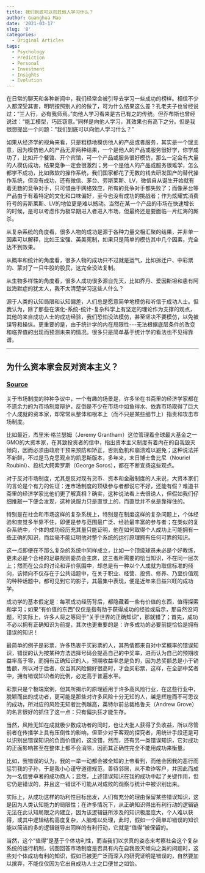 ```yaml
---
title: 我们到底可以向其他人学习什么？
author: Guanghua Mao
date: '2021-03-17'
slug: '8'
categories:
  - Original Articles
tags:
  - Psychology
  - Prediction
  - Personal
  - Investment
  - Insights
  - Evolution
---
```


在日常的聊天和各种新闻中，我们经常会被引导去学习一些成功的榜样。相信不少人都深受其害，明明按照别人的的做了，可为什么结果这么差？孔老夫子也曾经说过：“三人行，必有我师焉。”向他人学习看来是古已有之的传统。但乔布斯也曾经说过：“能工模型，巧匠窃意。”同样是向他人学习，其效果也有高下之分。但是我很想提出一个问题：“我们到底可以向他人学习什么？”


如果从经济学的视角来看，只是粗糙地模仿他人的产品或者服务，其实是一个馊主意，因为模仿他人的产品无非两种结果，一个是他人的产品或服务很好学，你学成功了，比如开个餐馆、开个宾馆，可一个产品或服务很好模仿，那么一定会有大量的人模仿成功，结果竞争一定会很激烈；另一个是他人的产品或服务很难学，怎么都学不成功，比如微软的操作系统，我们国家都花了无数的钱去研发国产的替代操作系统，但没有成功，还有微信、茅台、劳斯莱斯、LV，微信自从诞生开始就有着无数的竞争对手，只可惜由于网络效应，所有的竞争对手都失败了；而像茅台等产品由于有着特定的文化和口味偏好，至今也没有成功的挑战者；作为炫耀式消费符号的劳斯莱斯、LV的地位更是难以撼动。当然在某一个产品的市场在快速增长的时候，是可以考虑作为极早期进入者进入市场，但最终还是要面临一片红海的厮杀。

从复杂系统的角度看，很多人物的成功是源于各种力量交相汇聚的结果，并非单一因素可以解释，比如王宝强、英美宪制，如果只是简单的模仿其中几个因素，完全达不到效果。

从概率和统计的角度看，很多人物的成功只不过就是运气，比如拆迁户、中彩票的、蒙对了一只牛股的股民，这完全没法复制。

从生物多样性的角度看，很多人成功很多源自先天，比如乔丹、爱因斯坦和患有阿兹海默症的犹太人，我不太清楚学习这些人什么？

源于人类的认知局限和认知偏差，人们总是愿意简单地模仿和听信于成功人士。但我认为，除了那些在演化-系统-统计-复杂科学上有坚定的理论作为支撑的观点，其他的来自成功人士的成功经验，我们恐怕没法模仿，甚至坚决不要模仿，以免被误导和操纵。更重要的是，由于统计学的内在局限性---无法根据底层条件的改变和临界值的出现而预测未来的情况。很多只是简单基于统计学的看法也不见得靠谱。

---

## 为什么资本家会反对资本主义？

### [Source](http://headsalon.org/archives/3371.html)

关于市场制度的种种争议中，一个有趣的场景是，许多坐在书斋里的经济学家都在不遗余力的为市场制度辩护，反倒是不少在市场中如鱼得水、依靠市场取得了巨大个人成就的资本家，却常常从整体和根本上（而不只是某些细节上）指责和攻击市场制度。

比如最近，杰里米·格兰瑟姆（Jeremy Grantham）这位管理着全球最大基金之一GMO的大资本家，在其致投资者的信中，指出资本主义制度有着内在的自我毁灭倾向，因而必须由政府干预来预防和矫正，否则危机和崩溃难以避免；这种说法并不新鲜，不过是马克思观点的凯恩斯版本，多年来，末日博士鲁比尼（Nouriel Roubini）、投机大鳄索罗斯（George Soros），都在不断宣扬这些观点。

对于反对市场制度，尤其是反对现有货币、资本和金融制度的人来说，大资本家们的言论是个有力的佐证：连市场制度的顶级参与者都说它不好，还能有假？难道书斋里的经济学家比他们更了解真相？确实，这种说法看上去很诱人，但假如我们仔细推敲一下便会发现，这种说服力只是直觉上的，而直觉并不总是靠得住的。

特别是在社会和市场这样的复杂系统上，特别是在制度这样的复杂问题上，个体经验和直觉多半靠不住，即便是参与范围最广泛、经验最丰富的参与者；在类似的复杂系统中，个体的成功经历充其量只能证明，他在如何取得个人成功上可能拥有一些正确的知识，而丝毫不能证明他对整个系统的运行原理拥有任何可靠的知识。

这一点即便在不那么复杂的系统中同样成立，比如一个顶级球员未必是个好教练，更未必是个合格的足联规则委员会主席，这三者所需要的恰当知识，不在同一层次上；然而在公众的讨论和评价氛围中，却总是有一种以个人成就为取信标准的倾向，该倾向不仅存在于公共话题中，在关于职业、经营、投资、修养、乃至价值观的种种话题中，都可见到它的影子，其最集中表现，便是近年来日益兴旺的成功学。

成功学的基本假定是：每项成功经历背后，都隐藏着一些有价值的东西，值得探索和学习；如果“有价值的东西”仅仅是指有助于获得成功的经验或启示，那自然没问题，可实际上，许多人将之等同于“关于世界的正确知识”，那就错了；首先，成功不必以拥有正确知识为前提，其次也更重要的是：许多成功的必要前提恰恰是拥有错误的知识！

最简单的例子是彩票，许多热衷于买彩票的人，其热情都来自对中奖概率的错误知识，错误的认为按某种方法选择号码会提高自己的中奖率，进而认为自己的预期收益率高于零，而拥有正确知识的人，预期收益率总是负的，因为总奖额总是小于销售额，所以对于后者，仅当其风险偏好很高时，才会买彩票，这样，在全部中奖者中，拥有错误知识者的比例，必定高于普遍水平。

彩票只是个极端案例，但其所揭示的原理适用于许多高风险行业，在这些行业中，脱颖而出的成功者，更可能是那些对许多风险十分无知的人，越是辉煌而不可思议的成功，所对应的风险无知者比例越高，英特尔前总裁格鲁夫（Andrew Grove）的名言很好的抓住了这一点：只有偏执狂才能生存。

当然，风险无知在成就极少数成功者的同时，也让大批人获得了负收益，所以尽管前者在传播学上具有压倒性的影响，但至少对于客观的探究者，用统计手段还是可以识别出错误知识的负面价值的，这没错，然而，还有另一类错误知识，它对成功的正面影响甚至在整体上都不会消除，因而其正确性完全不能用成功来衡量。

比如，我错误的认为，我的一举一动都会被全知的上帝看到，而他会因我的恶行而惩罚我的子孙，于是我小心谨守道德规范，善待邻居，从不欺诈客户，并因此而成为一名信誉卓著的成功商人；显然，上述错误知识在我的成功中起了关键作用，但它仍是错误的，并且这一错误不可能从对成败的观察与统计中被识别出来。

实际上，从成功这样的功利性目标出发，人们有充分的理由保留某些错误知识，这是因为人类认知能力的局限性；在许多情况下，从正确知识得出有利行动的逻辑链无法在此认知局限之内建立，因为该逻辑链所涉及的知识极度庞大，个人难以获得，或其中逻辑结构高度复杂，人脑难以处理，此时，假如一个简单却错误的知识能以简洁的多的逻辑链导出同样的有利行动，它就是“值得”被保留的。

当然，这个“值得”是基于个体功利性，而当我们以求真的姿态来考察社会这个复杂系统的运行机制，试图回答市场制度是否具有内在自我毁灭倾向之类的问题时，这些对个体成功有利的知识，假如已被更广泛而深入的研究证明是错误的，自然要加以摈弃，不能仅仅因为它出自成功人士之口便甘之如饴。











